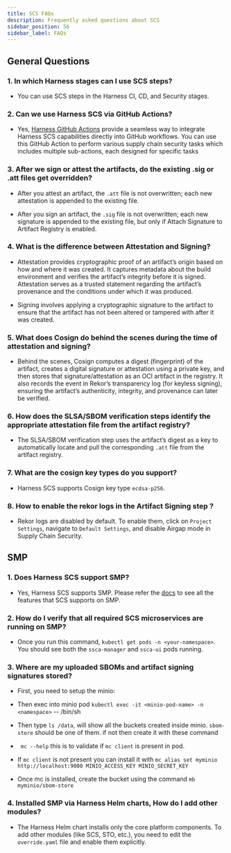 ```yaml
---
title: SCS FAQs
description: Frequently asked questions about SCS
sidebar_position: 56
sidebar_label: FAQs
---
```



## General Questions

### 1. In which Harness stages can I use SCS steps?

- You can use SCS steps in the Harness CI, CD, and Security stages.


### 2. Can we use Harness SCS via GitHub Actions?

- Yes, [Harness GitHub Actions](https://github.com/harness/github-actions) provide a seamless way to integrate Harness SCS capabilities directly into GitHub workflows. You can use this GitHub Action to perform various supply chain security tasks which includes multiple sub-actions, each designed for specific tasks

### 3. After we sign or attest the artifacts, do the existing .sig or .att files get overridden?

- After you attest an artifact, the `.att` file is not overwritten; each new attestation is appended to the existing file.

- After you sign an artifact, the `.sig` file is not overwritten; each new signature is appended to the existing file, but only if Attach Signature to Artifact Registry is enabled.

### 4. What is the difference between Attestation and Signing?

- Attestation provides cryptographic proof of an artifact’s origin based on how and where it was created. It captures metadata about the build environment and verifies the artifact’s integrity before it is signed. Attestation serves as a trusted statement regarding the artifact’s provenance and the conditions under which it was produced.

- Signing involves applying a cryptographic signature to the artifact to ensure that the artifact has not been altered or tampered with after it was created.


### 5. What does Cosign do behind the scenes during the time of attestation and signing?

- Behind the scenes, Cosign computes a digest (fingerprint) of the artifact, creates a digital signature or attestation using a private key, and then stores that signature/attestation as an OCI artifact in the registry. It also records the event in Rekor’s transparency log (for keyless signing), ensuring the artifact’s authenticity, integrity, and provenance can later be verified.

### 6. How does the SLSA/SBOM verification steps identify the appropriate attestation file from the artifact registry?

- The SLSA/SBOM verification step uses the artifact’s digest as a key to automatically locate and pull the corresponding `.att` file from the artifact registry.


### 7. What are the cosign key types do you support?

- Harness SCS supports Cosign key type `ecdsa-p256`.

### 8.  How to enable the rekor logs in the Artifact Signing step ?

- Rekor logs are disabled by default. To enable them, click on `Project Settings`, navigate to `Default Settings`, and disable Airgap mode in Supply Chain Security.


## SMP


### 1. Does Harness SCS support SMP?

- Yes, Harness SCS supports SMP. Please refer the [docs](/docs/software-supply-chain-assurance/ssca-supported#scs-on-harness-self-managed-enterprise-edition-smp) to see all the features that SCS supports on SMP.


### 2. How do I verify that all required SCS microservices are running on SMP?

- Once you run this command, `kubectl get pods -n <your-namespace>`.  You should see both the `ssca-manager` and `ssca-ui` pods running.

### 3. Where are my uploaded SBOMs and artifact signing signatures stored?


- First, you need to setup the minio: 

- Then exec into minio pod `kubectl exec -it <minio-pod-name> -n <namespace>` -- /bin/sh

- Then type `ls /data`, will show all the buckets created inside minio. `sbom-store`  should be one of them.
if not then create it with these command

- ` mc --help` this is to validate if `mc client` is present in pod.

- If `mc client` is not present you can install it with `mc alias set myminio http://localhost:9000 MINIO_ACCESS_KEY MINIO_SECRET_KEY`

- Once mc is installed, create the bucket using the command `mb myminio/sbom-store`

### 4. Installed SMP via Harness Helm charts, How do I add other modules?

- The Harness Helm chart installs only the core platform components. To add other modules (like SCS, STO, etc.), you need to edit the `override.yaml` file and enable them explicitly.



